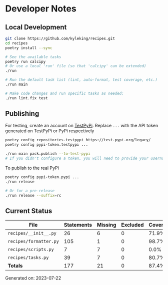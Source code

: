 # Developer Notes

## Local Development

```sh
git clone https://github.com/kyleking/recipes.git
cd recipes
poetry install --sync

# See the available tasks
poetry run calcipy
# Or use a local 'run' file (so that 'calcipy' can be extended)
./run

# Run the default task list (lint, auto-format, test coverage, etc.)
./run main

# Make code changes and run specific tasks as needed:
./run lint.fix test
```

## Publishing

For testing, create an account on [TestPyPi](https://test.pypi.org/legacy/). Replace `...` with the API token generated on TestPyPi or PyPi respectively

```sh
poetry config repositories.testpypi https://test.pypi.org/legacy/
poetry config pypi-token.testpypi ...

./run main pack.publish --to-test-pypi
# If you didn't configure a token, you will need to provide your username and password to publish
```

To publish to the real PyPi

```sh
poetry config pypi-token.pypi ...
./run release

# Or for a pre-release
./run release --suffix=rc
```

## Current Status

<!-- {cts} COVERAGE -->
| File                   |   Statements |   Missing |   Excluded | Coverage   |
|------------------------|--------------|-----------|------------|------------|
| `recipes/__init__.py`  |           26 |         6 |          0 | 71.9%      |
| `recipes/formatter.py` |          105 |         1 |          0 | 98.7%      |
| `recipes/scripts.py`   |            7 |         7 |          0 | 0.0%       |
| `recipes/tasks.py`     |           39 |         7 |          0 | 80.7%      |
| **Totals**             |          177 |        21 |          0 | 87.4%      |

Generated on: 2023-07-22
<!-- {cte} -->
